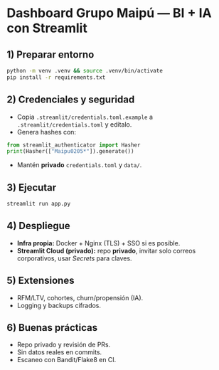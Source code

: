 # Dashboard Grupo Maipú — BI + IA con Streamlit

## 1) Preparar entorno
```bash
python -m venv .venv && source .venv/bin/activate
pip install -r requirements.txt
```

## 2) Credenciales y seguridad
- Copia `.streamlit/credentials.toml.example` a `.streamlit/credentials.toml` y edítalo.
- Genera hashes con:
```python
from streamlit_authenticator import Hasher
print(Hasher(["Maipu0205*"]).generate())

```
- Mantén **privado** `credentials.toml` y `data/`.

## 3) Ejecutar
```bash
streamlit run app.py
```

## 4) Despliegue
- **Infra propia:** Docker + Nginx (TLS) + SSO si es posible.
- **Streamlit Cloud (privado):** repo **privado**, invitar solo correos corporativos, usar *Secrets* para claves.

## 5) Extensiones
- RFM/LTV, cohortes, churn/propensión (IA).
- Logging y backups cifrados.

## 6) Buenas prácticas
- Repo privado y revisión de PRs.
- Sin datos reales en commits.
- Escaneo con Bandit/Flake8 en CI.

